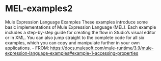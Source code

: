 # MEL-examples2
Mule Expression Language Examples These examples introduce some basic implementations of Mule Expression Language (MEL). Each example includes a step-by-step guide for creating the flow in Studio’s visual editor or in XML. You can also jump straight to the complete code for all six examples, which you can copy and manipulate further in your own applications. - FROM: https://docs.mulesoft.com/mule-runtime/3.9/mule-expression-language-examples#example-1-accessing-properties
